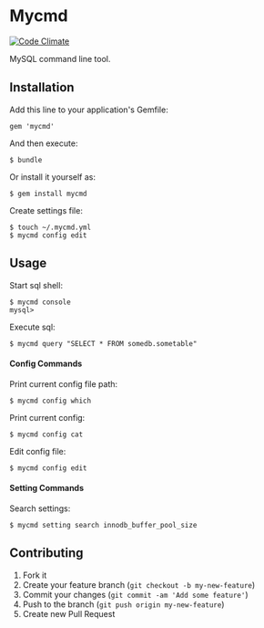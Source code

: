 # Mycmd

[![Code Climate](https://codeclimate.com/github/i2bskn/mycmd.png)](https://codeclimate.com/github/i2bskn/mycmd)

MySQL command line tool.

## Installation

Add this line to your application's Gemfile:

    gem 'mycmd'

And then execute:

    $ bundle

Or install it yourself as:

    $ gem install mycmd

Create settings file:

    $ touch ~/.mycmd.yml
    $ mycmd config edit

## Usage

Start sql shell:

    $ mycmd console
    mysql>

Execute sql:

    $ mycmd query "SELECT * FROM somedb.sometable"

#### Config Commands

Print current config file path:

    $ mycmd config which

Print current config:

    $ mycmd config cat

Edit config file:

    $ mycmd config edit

#### Setting Commands

Search settings:

    $ mycmd setting search innodb_buffer_pool_size

## Contributing

1. Fork it
2. Create your feature branch (`git checkout -b my-new-feature`)
3. Commit your changes (`git commit -am 'Add some feature'`)
4. Push to the branch (`git push origin my-new-feature`)
5. Create new Pull Request
